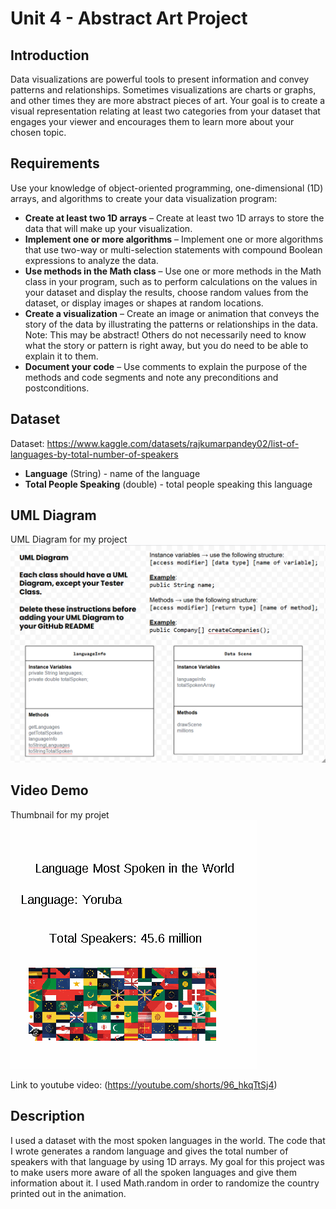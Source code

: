 # Unit 4 - Abstract Art Project

## Introduction

Data visualizations are powerful tools to present information and convey patterns and relationships. Sometimes visualizations are charts or graphs, and other times they are more abstract pieces of art. Your goal is to create a visual representation relating at least two categories from your dataset that engages your viewer and encourages them to learn more about your chosen topic.

## Requirements

Use your knowledge of object-oriented programming, one-dimensional (1D) arrays, and algorithms to create your data visualization program:

- **Create at least two 1D arrays** – Create at least two 1D arrays to store the data that will make up your visualization.
- **Implement one or more algorithms** – Implement one or more algorithms that use two-way or multi-selection statements with compound Boolean expressions to analyze the data.
- **Use methods in the Math class** – Use one or more methods in the Math class in your program, such as to perform calculations on the values in your dataset and display the results, choose random values from the dataset, or display images or shapes at random locations.
- **Create a visualization** – Create an image or animation that conveys the story of the data by illustrating the patterns or relationships in the data.
  Note: This may be abstract! Others do not necessarily need to know what the story or pattern is right away, but you do need to be able to explain it to them.
- **Document your code** – Use comments to explain the purpose of the methods and code segments and note any preconditions and postconditions.

## Dataset



Dataset: https://www.kaggle.com/datasets/rajkumarpandey02/list-of-languages-by-total-number-of-speakers

- **Language** (String) - name of the language
- **Total People Speaking** (double) - total people speaking this language
## UML Diagram


UML Diagram for my project![alt text](image.png)

## Video Demo



Thumbnail for my projet![alt text](image-1.png)

Link to youtube video: (https://youtube.com/shorts/96_hkqTtSj4)

## Description

I used a dataset with the most spoken languages in the world. The code that I wrote generates a random language and gives the total number of speakers with that language by using 1D arrays. My goal for this project was to make users more aware of all the spoken languages and give them information about it. I used Math.random in order to randomize the country printed out in the animation.